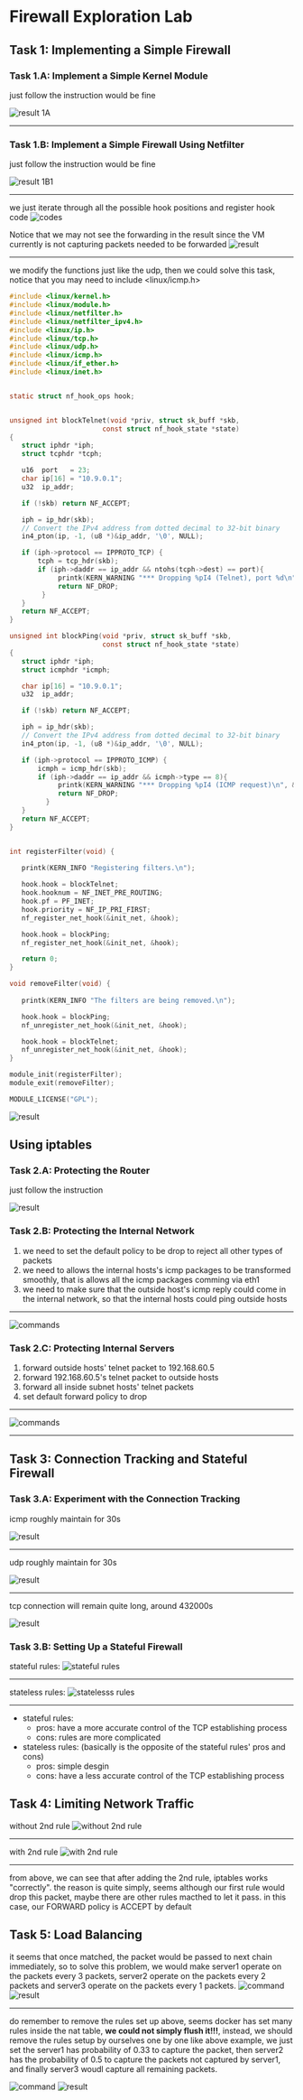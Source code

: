 # Firewall Exploration Lab

## Task 1: Implementing a Simple Firewall

### Task 1.A: Implement a Simple Kernel Module

just follow the instruction would be fine

![result 1A](Assets/imgs/task1a_result.png)

---

### Task 1.B: Implement a Simple Firewall Using Netfilter

just follow the instruction would be fine

![result 1B1](Assets/imgs/task1b1_result.png)

---

we just iterate through all the possible hook positions and register hook code
![codes](Assets/imgs/task1b2_codes.png)

Notice that we may not see the forwarding in the result since the VM currently is not capturing packets needed to be forwarded
![result](Assets/imgs/task1b2_result.png)

---

we modify the functions just like the udp, then we could solve this task, notice that you may need to include <linux/icmp.h>

```c
#include <linux/kernel.h>
#include <linux/module.h>
#include <linux/netfilter.h>
#include <linux/netfilter_ipv4.h>
#include <linux/ip.h>
#include <linux/tcp.h>
#include <linux/udp.h>
#include <linux/icmp.h>
#include <linux/if_ether.h>
#include <linux/inet.h>


static struct nf_hook_ops hook; 


unsigned int blockTelnet(void *priv, struct sk_buff *skb,
                       const struct nf_hook_state *state)
{
   struct iphdr *iph;
   struct tcphdr *tcph;

   u16  port   = 23;
   char ip[16] = "10.9.0.1";
   u32  ip_addr;

   if (!skb) return NF_ACCEPT;

   iph = ip_hdr(skb);
   // Convert the IPv4 address from dotted decimal to 32-bit binary
   in4_pton(ip, -1, (u8 *)&ip_addr, '\0', NULL);

   if (iph->protocol == IPPROTO_TCP) {
       tcph = tcp_hdr(skb);
       if (iph->daddr == ip_addr && ntohs(tcph->dest) == port){
            printk(KERN_WARNING "*** Dropping %pI4 (Telnet), port %d\n", &(iph->daddr), port);
            return NF_DROP;
        }
   }
   return NF_ACCEPT;
}

unsigned int blockPing(void *priv, struct sk_buff *skb,
                       const struct nf_hook_state *state)
{
   struct iphdr *iph;
   struct icmphdr *icmph;

   char ip[16] = "10.9.0.1";
   u32  ip_addr;

   if (!skb) return NF_ACCEPT;

   iph = ip_hdr(skb);
   // Convert the IPv4 address from dotted decimal to 32-bit binary
   in4_pton(ip, -1, (u8 *)&ip_addr, '\0', NULL);

   if (iph->protocol == IPPROTO_ICMP) {
       icmph = icmp_hdr(skb);
       if (iph->daddr == ip_addr && icmph->type == 8){
            printk(KERN_WARNING "*** Dropping %pI4 (ICMP request)\n", &(iph->daddr));
            return NF_DROP;
         }
   }
   return NF_ACCEPT;
}


int registerFilter(void) {
   
   printk(KERN_INFO "Registering filters.\n");

   hook.hook = blockTelnet;
   hook.hooknum = NF_INET_PRE_ROUTING;
   hook.pf = PF_INET;
   hook.priority = NF_IP_PRI_FIRST;
   nf_register_net_hook(&init_net, &hook);

   hook.hook = blockPing;
   nf_register_net_hook(&init_net, &hook);

   return 0;
}

void removeFilter(void) {
   
   printk(KERN_INFO "The filters are being removed.\n");

   hook.hook = blockPing;
   nf_unregister_net_hook(&init_net, &hook);

   hook.hook = blockTelnet;
   nf_unregister_net_hook(&init_net, &hook);
}

module_init(registerFilter);
module_exit(removeFilter);

MODULE_LICENSE("GPL");

```

![result](Assets/imgs/task1b3_result.png)


## Using iptables

### Task 2.A: Protecting the Router

just follow the instruction

![result](Assets/imgs/task2a_result.png)

### Task 2.B: Protecting the Internal Network

1. we need to set the default policy to be drop to reject all other types of packets
2. we need to allows the internal hosts's icmp packages to be transformed smoothly, that is allows all the icmp packages comming via eth1
3. we need to make sure that the outside host's icmp reply could come in the internal network, so that the internal hosts could ping outside hosts

---

![commands](Assets/imgs/task2b_command.png)

### Task 2.C: Protecting Internal Servers

1. forward outside hosts' telnet packet to 192.168.60.5
2. forward 192.168.60.5's telnet packet to outside hosts
3. forward all inside subnet hosts' telnet packets
4. set default forward policy to drop

---

![commands](Assets/imgs/task2c_command.png)

---

## Task 3: Connection Tracking and Stateful Firewall

### Task 3.A: Experiment with the Connection Tracking

icmp roughly maintain for 30s

![result](Assets/imgs/task3a_icmp.png)

---

udp roughly maintain for 30s

![result](Assets/imgs/task3a_udp.png)

---

tcp connection will remain quite long, around 432000s

![result](Assets/imgs/task3a_tcp.png)

### Task 3.B: Setting Up a Stateful Firewall

stateful rules:
![stateful rules](Assets/imgs/task3b_stateful.png)

---

stateless rules:
![statelesss rules](Assets/imgs/task3b_stateless.png)

---

- stateful rules:
  - pros: 
    have a more accurate control of the TCP establishing process
  - cons:
    rules are more complicated
- stateless rules: (basically is the opposite of the stateful rules' pros and cons)
  - pros:
    simple desgin
  - cons:
    have a less accurate control of the TCP establishing process

## Task 4: Limiting Network Traffic

without 2nd rule
![without 2nd rule](Assets/imgs/task4_without_2nd_rule.png)

---

with 2nd rule
![with 2nd rule](Assets/imgs/task4_with_2nd_rule.png)

---

from above, we can see that after adding the 2nd rule, iptables works "correctly". the reason is quite simply, seems although our first rule would drop this packet, maybe there are other rules macthed to let it pass. in this case, our FORWARD policy is ACCEPT by default

## Task 5: Load Balancing

it seems that once matched, the packet would be passed to next chain immediately, so to solve this problem, we would make server1 operate on the packets every 3 packets, server2 operate on the packets every 2 packets and server3 operate on the packets every 1 packets. 
![command](Assets/imgs/task5_1_command.png)
![result](Assets/imgs/task5_1.png)

---

do remember to remove the rules set up above, seems docker has set many rules inside the nat table, **we could not simply flush it!!!**, instead, we should remove the rules setup by ourselves one by one
like above example, we just set the server1 has probability of 0.33 to capture the packet, then server2 has the probability of 0.5 to capture the packets not captured by server1, and finally server3 woudl capture all remaining packets.

![command](Assets/imgs/task5_2_command.png)
![result](Assets/imgs/task5_2.png)